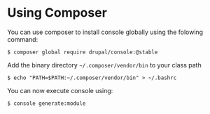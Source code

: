 # Using Composer

You can use composer to install console globally using the folowing command:

```
$ composer global require drupal/console:@stable
```

Add the binary directory `~/.composer/vendor/bin` to your class path
```
$ echo "PATH=$PATH:~/.composer/vendor/bin" > ~/.bashrc
```

You can now execute console using: 
```
$ console generate:module
```
